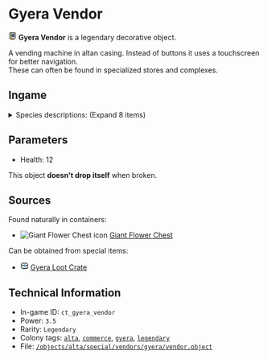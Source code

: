 # Gyera Vendor

<img src="https://raw.githubusercontent.com/Ceterai/Enternia/main/objects/alta/special/vendors/gyera/icon.png" alt="Gyera Vendor icon" loading="lazy" height="16px" width="auto" /> **Gyera Vendor** is a legendary decorative object.

A vending machine in altan casing. Instead of buttons it uses a touchscreen for better navigation.  
These can often be found in specialized stores and complexes.

## Ingame

<details markdown="1"><summary>Species descriptions: (Expand 8 items)</summary>

- Alta: This vendor has tillers and other botanical tools for sale!
- Apex: This vending machine sells foraging equipment.
- Avian: You can buy farming tools from this machine.
- Floran: Ssskin care routine for Floran!
- Glitch: Excited. I can start my own farm with these.
- Human: Heh. Botanics. He-he.
- Hylotl: A vending machine for purchasing agricultural wonders.
- Novakid: Ye good old buckets n' soils, neat.

</details>

## Parameters

- Health: 12

This object **doesn't drop itself** when broken.

## Sources

Found naturally in containers:

- <img src="https://starbounder.org/mediawiki/images/b/ba/Giant_Flower_Chest.png" alt="Giant Flower Chest icon" loading="lazy" height="9.75px" width="12px" /> [Giant Flower Chest](https://starbounder.org/Giant_Flower_Chest)

Can be obtained from special items:

- <img src="https://raw.githubusercontent.com/Ceterai/Enternia/main/items/active/alta/loot/biome/ct_gyera_loot.png" alt="Gyera Loot Crate icon" loading="lazy" height="16px" width="auto" /> [Gyera Loot Crate](https://ceterai.github.io/MyEnternia/Wiki/GyeraLootCrate)

## Technical Information

- In-game ID: `ct_gyera_vendor`
- Power: `3.5`
- Rarity: `Legendary`
- Colony tags: [`alta`](https://ceterai.github.io/MyEnternia/Wiki/Tags/Alta), [`commerce`](https://ceterai.github.io/MyEnternia/Wiki/Tags/Commerce), [`gyera`](https://ceterai.github.io/MyEnternia/Wiki/Tags/Gyera), [`legendary`](https://ceterai.github.io/MyEnternia/Wiki/Tags/Legendary)
- File: [`/objects/alta/special/vendors/gyera/vendor.object`](https://github.com/Ceterai/Enternia/blob/main/objects/alta/special/vendors/gyera/vendor.object)
